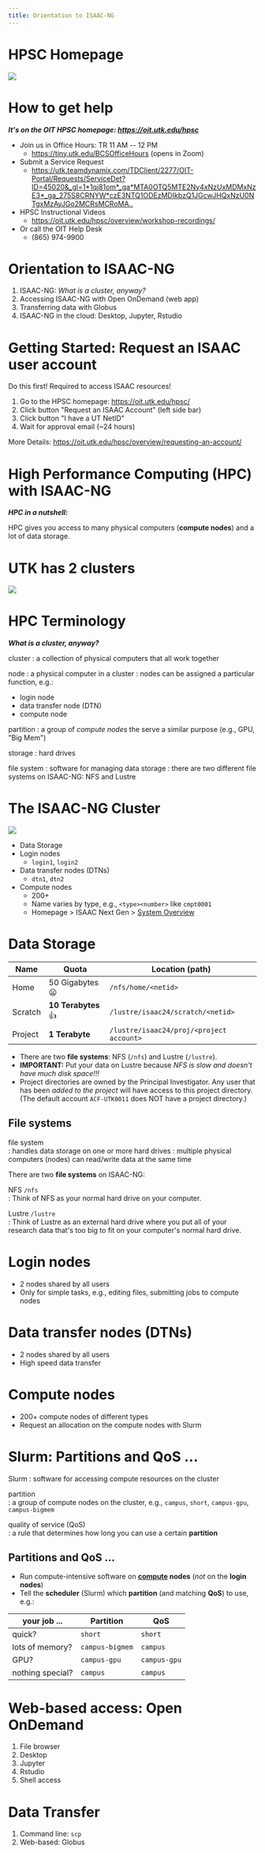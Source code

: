 ```yaml
---
title: Orientation to ISAAC-NG
---
```



# HPSC Homepage

<!--<img src="https://docs.google.com/drawings/d/e/2PACX-1vRR3ZAfT-OBAAbvKqJqeb7HHIh6_Z-eArWF_PMZEaJdiFy-eG3Gk2wyWuWkZRkCdRXG2AOyQB9LOcQX/pub?w=1920&h=1080" />-->

[ ![][img_bang_hompage] ][hpsc_homepage]

[hpsc_homepage]: https://oit.utk.edu/hpsc/
[img_bang_hompage]: https://docs.google.com/drawings/d/e/2PACX-1vRR3ZAfT-OBAAbvKqJqeb7HHIh6_Z-eArWF_PMZEaJdiFy-eG3Gk2wyWuWkZRkCdRXG2AOyQB9LOcQX/pub?w=1920&h=1080


# How to get help

***It's on the OIT HPSC homepage: <https://oit.utk.edu/hpsc>***

- Join us in Office Hours: TR 11 AM -- 12 PM
    - <https://tiny.utk.edu/BCSOfficeHours> (opens in Zoom)
- Submit a Service Request
    - <https://utk.teamdynamix.com/TDClient/2277/OIT-Portal/Requests/ServiceDet?ID=45020&_gl=1*1qj81om*_ga*MTA0OTQ5MTE2Ny4xNzUxMDMxNzE3*_ga_275S8CRNYW*czE3NTQ1ODEzMDIkbzQ1JGcwJHQxNzU0NTgxMzAyJGo2MCRsMCRoMA..>
- HPSC Instructional Videos
    - <https://oit.utk.edu/hpsc/overview/workshop-recordings/>
- Or call the OIT Help Desk
    - (865) 974-9900


# Orientation to ISAAC-NG

1. ISAAC-NG: *What is a cluster, anyway?*
2. Accessing ISAAC-NG with Open OnDemand (web app)
3. Transferring data with Globus
4. ISAAC-NG in the cloud: Desktop, Jupyter, Rstudio

# Getting Started: Request an ISAAC user account

Do this first! Required to access ISAAC resources!

1. Go to the HPSC homepage: <https://oit.utk.edu/hpsc/>
2. Click button "Request an ISAAC Account" (left side bar)
3. Click button "I have a UT NetID"
4. Wait for approval email (~24 hours)

More Details: <https://oit.utk.edu/hpsc/overview/requesting-an-account/>


# High Performance Computing (HPC) with ISAAC-NG

***HPC in a nutshell:***

HPC gives you access to many physical computers (**compute nodes**) and a lot of data storage.


# UTK has 2 clusters

![][img_figure_isaac_compute_resources]

[img_figure_isaac_compute_resources]: https://docs.google.com/drawings/d/e/2PACX-1vQBiMxhBdMieJiyBhqaHv8zAH1Y6rXN7aahVbu9JzjXsnqTHzaYtpWIaThPkckBJFgdFGR5fhGkUJm0/pub?w=1440&h=1080

# HPC Terminology

***What is a cluster, anyway?***

cluster
: a collection of physical computers that all work together

node
: a physical computer in a cluster
: nodes can be assigned a particular function, e.g.:

- login node
- data transfer node (DTN)
- compute node

partition
: a group of *compute nodes* the serve a similar purpose (e.g., GPU, "Big Mem")

storage
: hard drives

file system
: software for managing data storage
: there are two different file systems on ISAAC-NG: NFS and Lustre


# The ISAAC-NG Cluster

<!--![](assets/images/misc/34-isaac-ng-cluster/main.png)-->

![][img_isaacng_cluster]

[img_isaacng_cluster]: https://docs.google.com/drawings/d/e/2PACX-1vTAWXOCVwjlC6jtMIFi26SzfQIPxEAmDHc6mGSm6u3VdY8kLT6eHXkaLSlWFS9AzKdw6TtaXlQ9JHQe/pub?w=1440&h=1080

- Data Storage
- Login nodes
    - `login1`, `login2`
- Data transfer nodes (DTNs)
    - `dtn1`, `dtn2`
- Compute nodes
    - 200+
    - Name varies by type, e.g., `<type><number>` like `cmpt0001`
    - Homepage > ISAAC Next Gen > [System Overview]

[system overview]: <https://oit.utk.edu/hpsc/isaac-open-enclave-new-kpb/system-overview-cluster-at-kpb/>

# Data Storage

| Name    | Quota                       | Location (path)                              |
|---------|-----------------------------|----------------------------------            |
| Home    | 50 Gigabytes :frowning:     | `/nfs/home/<netid>`                         |
| Scratch | **10 Terabytes** :thumbsup: | `/lustre/isaac24/scratch/<netid>`            |
| Project | **1 Terabyte**              | `/lustre/isaac24/proj/<project account>`     |

- There are two **file systems**: NFS (`/nfs`) and Lustre (`/lustre`).
- **IMPORTANT:** Put your data on Lustre because *NFS is slow and doesn't have
  much disk space!!!*
- Project directories are owned by the Principal Investigator. Any user that
  has been *added to the project* will have access to this project directory.
  (The default account `ACF-UTK0011` does NOT have a project directory.)

## File systems

file system  
: handles data storage on one or more hard drives
: multiple physical computers (nodes) can read/write data at the same time

There are two **file systems** on ISAAC-NG:

NFS `/nfs`  
: Think of NFS as your normal hard drive on your computer.

Lustre `/lustre`  
: Think of Lustre as an external hard drive where you put all of your research data that's too big to fit on your computer's normal hard drive.


# Login nodes

- 2 nodes shared by all users
- Only for simple tasks, e.g., editing files, submitting jobs to compute nodes

# Data transfer nodes (DTNs)

- 2 nodes shared by all users
- High speed data transfer

# Compute nodes

- 200+ compute nodes of different types
- Request an allocation on the compute nodes with Slurm

# Slurm: Partitions and QoS ...

Slurm
: software for accessing compute resources on the cluster

partition  
: a group of compute nodes on the cluster, e.g., `campus`, `short`, `campus-gpu`, `campus-bigmem`

quality of service (QoS)  
: a rule that determines how long you can use a certain **partition**


## Partitions and QoS ...

- Run compute-intensive software on **<u>compute</u> nodes** (*not* on the **login nodes**)
- Tell the **scheduler** (Slurm) which **partition** (and matching **QoS**) to use, e.g.:

| your job ...       | Partition       | QoS          |
|------------------|-----------------|--------------|
| quick?           | `short`         | `short`      |
| lots of memory?  | `campus-bigmem` | `campus`     |
| GPU?             | `campus-gpu`    | `campus-gpu` |
| nothing special? | `campus`        | `campus`     |


# Web-based access: Open OnDemand

1. File browser
1. Desktop
1. Jupyter
1. Rstudio
1. Shell access


# Data Transfer

1. Command line: `scp`
1. Web-based: Globus




<!-- LINKS -->

[img_test]: https://docs.google.com/drawings/d/e/2PACX-1vR2-LDotag4dteY8d1w0aZqchJacez2jK-oT2obe6xUmIBUfo9svB6rdb9LlbRRe68wvKyeclo5u7s6/pub?w=1440&h=1080

<!-- END -->
